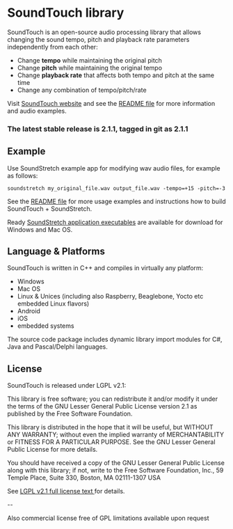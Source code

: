 # SoundTouch library

SoundTouch is an open-source audio processing library that allows changing the sound tempo, pitch and playback rate parameters independently from each other:
* Change **tempo** while maintaining the original pitch
* Change **pitch** while maintaining the original tempo
* Change **playback rate** that affects both tempo and pitch at the
same time
* Change any combination of tempo/pitch/rate

Visit [SoundTouch website](https://www.surina.net/soundtouch) and see the [README file](README.html) for more information and audio examples.

### The latest stable release is 2.1.1, tagged in git as 2.1.1

## Example

Use SoundStretch example app for modifying wav audio files, for example as follows:

```
soundstretch my_original_file.wav output_file.wav -tempo=+15 -pitch=-3
```

See the [README file](README.html) for more usage examples and instructions how to build SoundTouch + SoundStretch.

Ready [SoundStretch application executables](https://www.surina.net/soundtouch/download.html) are available for download for Windows and Mac OS.

## Language & Platforms

SoundTouch is written in C++ and compiles in virtually any platform:
* Windows
* Mac OS
* Linux & Unices (including also Raspberry, Beaglebone, Yocto etc embedded Linux flavors)
* Android
* iOS
* embedded systems

The source code package includes dynamic library import modules for C#, Java and Pascal/Delphi languages.

## License

SoundTouch is released under LGPL v2.1:

This library is free software; you can redistribute it and/or modify it under the terms of the GNU Lesser General Public License version 2.1 as published by the Free Software Foundation.

This library is distributed in the hope that it will be useful, but WITHOUT ANY WARRANTY; without even the implied warranty of MERCHANTABILITY or FITNESS FOR A PARTICULAR PURPOSE. See the GNU Lesser General Public License for more details.

You should have received a copy of the GNU Lesser General Public License along with this library; if not, write to the Free Software Foundation, Inc., 59 Temple Place, Suite 330, Boston, MA 02111-1307 USA

See [LGPL v2.1 full license text ](https://www.gnu.org/licenses/old-licenses/lgpl-2.1.html) for details.

--

Also commercial license free of GPL limitations available upon request
